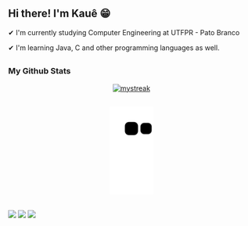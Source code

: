 ## Hi there! I'm Kauê 😁
✔ I'm currently studying Computer Engineering at UTFPR - Pato Branco

✔ I'm learning Java, C and other programming languages as well.

##

### My Github Stats

<div align="center">
  <a href="https://github.com/fireskazy">
  <img height="180em" src="https://github-readme-streak-stats.herokuapp.com/?user=kkauems&theme=tokyonight" alt="mystreak"/>
</div>

##

<div align="center">
  <a href="https://github.com/fireskazy">
  <img height="180em" src="https://github.com/madushadhanushka/github-readme/blob/output/github-contribution-snake.svg"/>
</div>

##
 
<div> 

  <a href="https://www.instagram.com/kkaue.ms" target="_blank"><img src="https://img.shields.io/badge/-Instagram-%23E4405F?style=for-the-badge&logo=instagram&logoColor=white" target="_blank"></a>
  <a href = "mailto:kaue.s.mauri@gmail.com"><img src="https://img.shields.io/badge/-Gmail-%23333?style=for-the-badge&logo=gmail&logoColor=white" target="_blank"></a>
  <a href="https://www.linkedin.com/in/kauesmauri" target="_blank"><img src="https://img.shields.io/badge/-LinkedIn-%230077B5?style=for-the-badge&logo=linkedin&logoColor=white" target="_blank"></a> 
 
</div>

